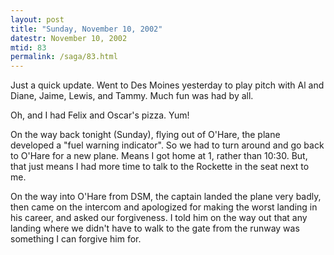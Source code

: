 ```yaml
---
layout: post
title: "Sunday, November 10, 2002"
datestr: November 10, 2002
mtid: 83
permalink: /saga/83.html
---
```


Just a quick update. Went to Des Moines yesterday to play pitch with Al and
Diane, Jaime, Lewis, and Tammy. Much fun was had by all.

Oh, and I had Felix and Oscar's pizza. Yum!

On the way back tonight (Sunday), flying out of O'Hare, the plane developed
a "fuel warning indicator". So we had to turn around and go back to
O'Hare for a new plane. Means I got home at 1, rather than 10:30. But, that
just means I had more time to talk to the Rockette in the seat next to me.

On the way into O'Hare from DSM, the captain landed the plane very badly, then
came on the intercom and apologized for making the worst landing in his career,
and asked our forgiveness. I told him on the way out that any landing where
we didn't have to walk to the gate from the runway was something I can forgive
him for.

